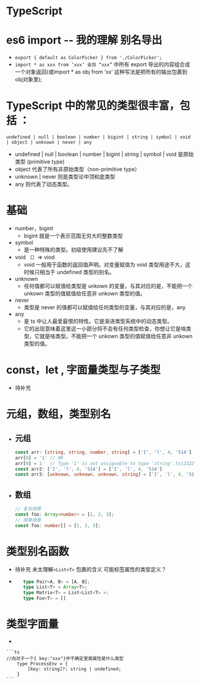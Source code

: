 # TypeScript

# es6  import  -- 我的理解  别名导出
   - `export { default as ColorPicker } from './ColorPicker'; `
   - `import * as xxx from ‘xxx’ 会将 “xxx”` 中所有 export 导出的内容组合成一个对象返回(或import * as obj from ‘xx’ 这种写法是把所有的输出包裹到obj对象里);

# TypeScript 中的常见的类型很丰富，包括 ：
`undefined | null | boolean | number | bigint | string | symbol | void | object | unknown | never | any`
-  undefined | null | boolean | number | bigint | string | symbol | void 是原始类型 (primitive type)
-  object 代表了所有非原始类型（non-primitive type）
-  unknown | never  则是类型论中顶和底类型
-  any 则代表了动态类型。

# 基础
- number，bigint
    - bigint 就是一个表示范围无穷大的整数类型
- symbol
    - 是一种特殊的类型。初级使用建议先不了解
- void （）=> viod
    - void 一般用于函数的返回值声明。对变量赋值为 void 类型用途不大，这时候只相当于 undefined 类型的别名。
- unknown
    - 任何值都可以赋值给类型是 unkown  的变量，与其对应的是，不能把一个 unkown 类型的值赋值给任意非 unkown 类型的值。
- never
    - 类型是 never 的值都可以赋值给任何类型的变量，与其对应的是，any
- any 
    - 是 ts 中让人最爱最恨的特性。它是渐进类型系统中的动态类型。
    - 它的出现意味着这里这一小部分将不会有任何类型检查，你想让它是啥类型，它就是啥类型。不能把一个 unkown 类型的值赋值给任意非 unkown 类型的值。

# const，let , 字面量类型与子类型
 - 待补充

# 元组，数组，类型别名
 - 元组
    - 
    ```ts
    const arr: [string, string, number, string] = ['I', 'l', 4, '514']
    arr[0] = '1' // OK
    arr[0] = 1   // Type '1' is not assignable to type 'string'.ts(2322)
    const arr2: ['I', 'l', 4, '514'] = ['I', 'l', 4, '514']
    const arr3: [unknown, unknown, unknown, string] = ['I', 'l', 4, '514']
    ```
 - 数组
    -  
    ```ts 	
    // 复杂场景
    const foo: Array<number> = [1, 2, 3];
    // 简单场景
    const foo: number[] = [1, 2, 3];
    ```

# 类型别名函数  
   - 待补充  未太理解`<List<T>` 包裹的含义 可能标签属性的类型定义？
   - ```ts
        type Pair<A, B> = [A, B];
        type List<T> = Array<T>;
        type Matrix<T> = List<List<T> >;  
        type Foo<T> = []
     ```

# 类型字面量
   - 
    ```ts
    //向对于一个{ key:"xxx"}中不确定里面属性是什么类型
        type ProcessEnv = {
            [key: string]?: string | undefined;
        }
    ```
# 